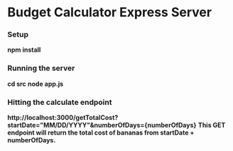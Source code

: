 # Budget Calculator Express Server

### Setup
**npm install**

### Running the server
**cd src**
**node app.js**

### Hitting the calculate endpoint
**http://localhost:3000/getTotalCost?startDate="MM/DD/YYYY"&numberOfDays={numberOfDays}**
**This GET endpoint will return the total cost of bananas from startDate + numberOfDays.**